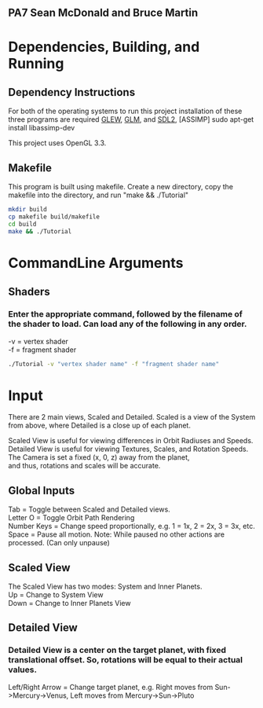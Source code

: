 ## PA7 Sean McDonald and Bruce Martin


# Dependencies, Building, and Running

## Dependency Instructions
For both of the operating systems to run this project installation of these three programs are required [GLEW](http://glew.sourceforge.net/), [GLM](http://glm.g-truc.net/0.9.7/index.html), and [SDL2](https://wiki.libsdl.org/Tutorials), [ASSIMP] sudo apt-get install libassimp-dev

This project uses OpenGL 3.3.


## Makefile

This program is built using makefile. Create a new directory, copy the makefile into the directory, and run "make && ./Tutorial"

```bash
mkdir build
cp makefile build/makefile
cd build
make && ./Tutorial
```


# CommandLine Arguments
## Shaders
### Enter the appropriate command, followed by the filename of the shader to load. Can load any of the following in any order.

-v = vertex shader    
-f = fragment shader    

```bash
./Tutorial -v "vertex shader name" -f "fragment shader name"
```

# Input
There are 2 main views, Scaled and Detailed. Scaled is a view of the System from above, where Detailed is a close up of each planet.  
    
Scaled View is useful for viewing differences in Orbit Radiuses and Speeds.  
Detailed View is useful for viewing Textures, Scales, and Rotation Speeds. The Camera is set a fixed (x, 0, z) away from the planet,  
and thus, rotations and scales will be accurate.

## Global Inputs
Tab         = Toggle between Scaled and Detailed views.   
Letter O    = Toggle Orbit Path Rendering  
Number Keys = Change speed proportionally, e.g. 1 = 1x, 2 = 2x, 3 = 3x, etc.  
Space       = Pause all motion. Note: While paused no other actions are processed. (Can only unpause)  

## Scaled View
The Scaled View has two modes: System and Inner Planets.   
Up   = Change to System View  
Down = Change to Inner Planets View  

## Detailed View
### Detailed View is a center on the target planet, with fixed translational offset. So, rotations will be equal to their actual values.
Left/Right Arrow = Change target planet, e.g. Right moves from Sun->Mercury->Venus, Left moves from Mercury->Sun->Pluto  
